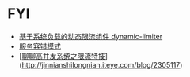 # FYI

- [基于系统负载的动态限流组件 dynamic-limiter](https://mp.weixin.qq.com/s?__biz=MzA3NDcyMTQyNQ==&mid=2649259178&idx=1&sn=59a969cc39699aa02ec6c49d9255835d&chksm=8767ad54b01024426dc6bb257992c1dfc08b9a8c4126d2422396402a2dd59c034eee8cc305e3&scene=38#wechat_redirect)
- [服务容错模式](https://tech.meituan.com/service-fault-tolerant-pattern.html)
- [[聊聊高并发系统之限流特技](http://jinnianshilongnian.iteye.com/blog/2305117)](http://jinnianshilongnian.iteye.com/blog/2305117)

